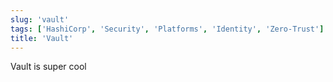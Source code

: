 ```yaml
---
slug: 'vault'
tags: ['HashiCorp', 'Security', 'Platforms', 'Identity', 'Zero-Trust']
title: 'Vault'
---
```


Vault is super cool